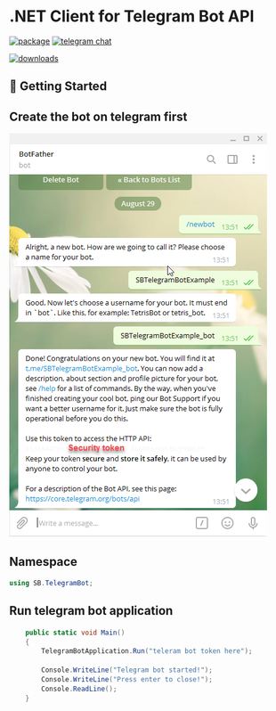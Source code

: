 # .NET Client for Telegram Bot API

[![package](https://img.shields.io/nuget/vpre/SB.TelegramBot.svg?label=SB.TelegramBot&style=flat-square)](https://www.nuget.org/packages/SB.TelegramBot)
[![telegram chat](https://img.shields.io/badge/Support_Chat-Telegram-blue.svg?style=flat-square)](https://t.me/joinchat/CZEOHxilcpIVWL3x_MiKpQ)

[![downloads](https://img.shields.io/nuget/dt/SB.TelegramBot.svg?style=flat-square&label=Package%20Downloads)](https://www.nuget.org/packages/SB.TelegramBot)

## 🔨 Getting Started

## Create the bot on telegram first

![bot-creating-in-telegram](assets/createbot.png)

Namespace
-------
```csharp
using SB.TelegramBot;
```
Run telegram bot application
-------
```csharp
    public static void Main()
    {
        TelegramBotApplication.Run("teleram bot token here");

        Console.WriteLine("Telegram bot started!");
        Console.WriteLine("Press enter to close!");
        Console.ReadLine();
    }
```
